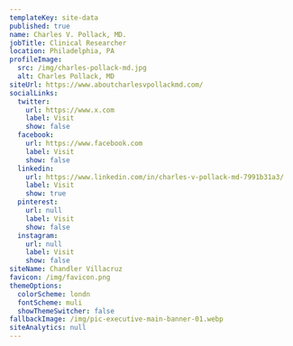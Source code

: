 ```yaml
---
templateKey: site-data
published: true
name: Charles V. Pollack, MD.
jobTitle: Clinical Researcher
location: Philadelphia, PA
profileImage:
  src: /img/charles-pollack-md.jpg
  alt: Charles Pollack, MD
siteUrl: https://www.aboutcharlesvpollackmd.com/
socialLinks:
  twitter:
    url: https://www.x.com
    label: Visit
    show: false
  facebook:
    url: https://www.facebook.com
    label: Visit
    show: false
  linkedin:
    url: https://www.linkedin.com/in/charles-v-pollack-md-7991b31a3/
    label: Visit
    show: true
  pinterest:
    url: null
    label: Visit
    show: false
  instagram:
    url: null
    label: Visit
    show: false
siteName: Chandler Villacruz
favicon: /img/favicon.png
themeOptions:
  colorScheme: londn
  fontScheme: muli
  showThemeSwitcher: false
fallbackImage: /img/pic-executive-main-banner-01.webp
siteAnalytics: null
---
```

